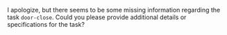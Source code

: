 I apologize, but there seems to be some missing information regarding the task `door-close`. Could you please provide additional details or specifications for the task?